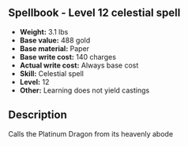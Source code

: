 ## Spellbook - Level 12 celestial spell
- **Weight:** 3.1 lbs
- **Base value:** 488 gold
- **Base material:** Paper
- **Base write cost:** 140 charges
- **Actual write cost:** Always base cost
- **Skill:** Celestial spell
- **Level:** 12
- **Other:** Learning does not yield castings
## Description
Calls the Platinum Dragon from its heavenly abode
